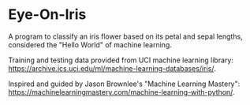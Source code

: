 # Eye-On-Iris
A program to classify an iris flower based on its petal and sepal lengths, considered the "Hello World" of machine learning.

Training and testing data provided from UCI machine learning library: https://archive.ics.uci.edu/ml/machine-learning-databases/iris/.

Inspired and guided by Jason Brownlee's "Machine Learning Mastery": https://machinelearningmastery.com/machine-learning-with-python/.
